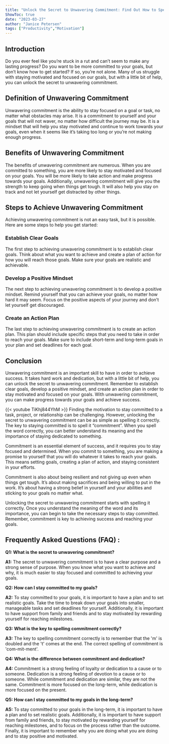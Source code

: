 ```yaml
---
title: "Unlock the Secret to Unwavering Commitment: Find Out How to Spell it Right!"
ShowToc: true 
date: "2023-03-27"
author: "Janice Petersen" 
tags: ["Productivity","Motivation"]
---
```

## Introduction

Do you ever feel like you’re stuck in a rut and can’t seem to make any lasting progress? Do you want to be more committed to your goals, but don’t know how to get started? If so, you’re not alone. Many of us struggle with staying motivated and focused on our goals, but with a little bit of help, you can unlock the secret to unwavering commitment.

## Definition of Unwavering Commitment

Unwavering commitment is the ability to stay focused on a goal or task, no matter what obstacles may arise. It is a commitment to yourself and your goals that will not waver, no matter how difficult the journey may be. It is a mindset that will help you stay motivated and continue to work towards your goals, even when it seems like it’s taking too long or you’re not making enough progress.

## Benefits of Unwavering Commitment

The benefits of unwavering commitment are numerous. When you are committed to something, you are more likely to stay motivated and focused on your goals. You will be more likely to take action and make progress towards your goals. Additionally, unwavering commitment will give you the strength to keep going when things get tough. It will also help you stay on track and not let yourself get distracted by other things.

## Steps to Achieve Unwavering Commitment

Achieving unwavering commitment is not an easy task, but it is possible. Here are some steps to help you get started:

### Establish Clear Goals

The first step to achieving unwavering commitment is to establish clear goals. Think about what you want to achieve and create a plan of action for how you will reach those goals. Make sure your goals are realistic and achievable.

### Develop a Positive Mindset

The next step to achieving unwavering commitment is to develop a positive mindset. Remind yourself that you can achieve your goals, no matter how hard it may seem. Focus on the positive aspects of your journey and don’t let yourself get discouraged.

### Create an Action Plan

The last step to achieving unwavering commitment is to create an action plan. This plan should include specific steps that you need to take in order to reach your goals. Make sure to include short-term and long-term goals in your plan and set deadlines for each goal.

## Conclusion

Unwavering commitment is an important skill to have in order to achieve success. It takes hard work and dedication, but with a little bit of help, you can unlock the secret to unwavering commitment. Remember to establish clear goals, develop a positive mindset, and create an action plan in order to stay motivated and focused on your goals. With unwavering commitment, you can make progress towards your goals and achieve success.

{{< youtube TiKhj844YhM >}} 
Finding the motivation to stay committed to a task, project, or relationship can be challenging. However, unlocking the secret to unwavering commitment can be as simple as spelling it correctly. The key to staying committed is to spell it “commitment”. When you spell the word correctly, you can better understand its meaning and the importance of staying dedicated to something.

Commitment is an essential element of success, and it requires you to stay focused and determined. When you commit to something, you are making a promise to yourself that you will do whatever it takes to reach your goals. This means setting goals, creating a plan of action, and staying consistent in your efforts.

Commitment is also about being resilient and not giving up even when things get tough. It’s about making sacrifices and being willing to put in the work. It’s about having a strong belief in yourself and your abilities and sticking to your goals no matter what.

Unlocking the secret to unwavering commitment starts with spelling it correctly. Once you understand the meaning of the word and its importance, you can begin to take the necessary steps to stay committed. Remember, commitment is key to achieving success and reaching your goals.

## Frequently Asked Questions (FAQ) :
**Q1: What is the secret to unwavering commitment?**

**A1:** The secret to unwavering commitment is to have a clear purpose and a strong sense of purpose. When you know what you want to achieve and why, it is much easier to stay focused and committed to achieving your goals. 

**Q2: How can I stay committed to my goals?**

**A2:** To stay committed to your goals, it is important to have a plan and to set realistic goals. Take the time to break down your goals into smaller, manageable tasks and set deadlines for yourself. Additionally, it is important to have support from family and friends and to stay motivated by rewarding yourself for reaching milestones. 

**Q3: What is the key to spelling commitment correctly?**

**A3:** The key to spelling commitment correctly is to remember that the 'm' is doubled and the 't' comes at the end. The correct spelling of commitment is 'com-mit-ment'. 

**Q4: What is the difference between commitment and dedication?**

**A4:** Commitment is a strong feeling of loyalty or dedication to a cause or to someone. Dedication is a strong feeling of devotion to a cause or to someone. While commitment and dedication are similar, they are not the same. Commitment is more focused on the long-term, while dedication is more focused on the present. 

**Q5: How can I stay committed to my goals in the long-term?**

**A5:** To stay committed to your goals in the long-term, it is important to have a plan and to set realistic goals. Additionally, it is important to have support from family and friends, to stay motivated by rewarding yourself for reaching milestones, and to focus on the process rather than the outcome. Finally, it is important to remember why you are doing what you are doing and to stay positive and motivated.





